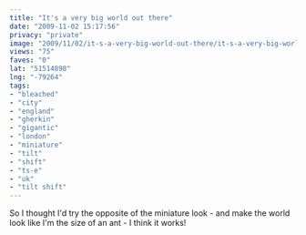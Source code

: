 ```yaml
---
title: "It's a very big world out there"
date: "2009-11-02 15:17:56"
privacy: "private"
image: "2009/11/02/it-s-a-very-big-world-out-there/it-s-a-very-big-world-out-there.jpg"
views: "75"
faves: "0"
lat: "51514898"
lng: "-79264"
tags:
- "bleached"
- "city"
- "england"
- "gherkin"
- "gigantic"
- "london"
- "miniature"
- "tilt"
- "shift"
- "ts-e"
- "uk"
- "tilt shift"
---
```

So I thought I'd try the opposite of the miniature look - and make the world look like I'm the size of an ant - I think it works!<a href="http://www.phillprice.com/2009/11/03/its-a-very-big-world-out-there" rel="nofollow"></a>
